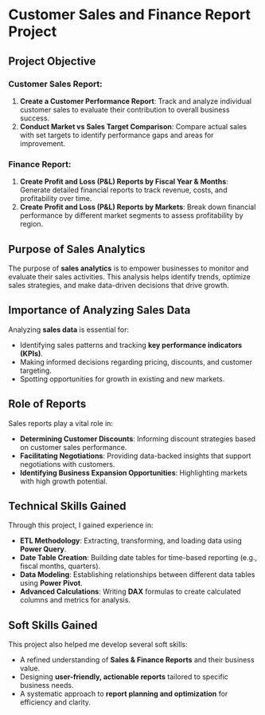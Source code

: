 # Customer Sales and Finance Report Project

## Project Objective

### **Customer Sales Report:**
1. **Create a Customer Performance Report**: Track and analyze individual customer sales to evaluate their contribution to overall business success.
2. **Conduct Market vs Sales Target Comparison**: Compare actual sales with set targets to identify performance gaps and areas for improvement.

### **Finance Report:**
1. **Create Profit and Loss (P&L) Reports by Fiscal Year & Months**: Generate detailed financial reports to track revenue, costs, and profitability over time.
2. **Create Profit and Loss (P&L) Reports by Markets**: Break down financial performance by different market segments to assess profitability by region.

## Purpose of Sales Analytics

The purpose of **sales analytics** is to empower businesses to monitor and evaluate their sales activities. This analysis helps identify trends, optimize sales strategies, and make data-driven decisions that drive growth.

## Importance of Analyzing Sales Data

Analyzing **sales data** is essential for:
- Identifying sales patterns and tracking **key performance indicators (KPIs)**.
- Making informed decisions regarding pricing, discounts, and customer targeting.
- Spotting opportunities for growth in existing and new markets.

## Role of Reports

Sales reports play a vital role in:
- **Determining Customer Discounts**: Informing discount strategies based on customer sales performance.
- **Facilitating Negotiations**: Providing data-backed insights that support negotiations with customers.
- **Identifying Business Expansion Opportunities**: Highlighting markets with high growth potential.

## Technical Skills Gained

Through this project, I gained experience in:
- **ETL Methodology**: Extracting, transforming, and loading data using **Power Query**.
- **Date Table Creation**: Building date tables for time-based reporting (e.g., fiscal months, quarters).
- **Data Modeling**: Establishing relationships between different data tables using **Power Pivot**.
- **Advanced Calculations**: Writing **DAX** formulas to create calculated columns and metrics for analysis.

## Soft Skills Gained

This project also helped me develop several soft skills:
- A refined understanding of **Sales & Finance Reports** and their business value.
- Designing **user-friendly, actionable reports** tailored to specific business needs.
- A systematic approach to **report planning and optimization** for efficiency and clarity.


